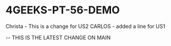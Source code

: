# 4GEEKS-PT-56-DEMO

Christa - This is a change for US2
CARLOS - added a line for US1

-- THIS IS THE LATEST CHANGE ON MAIN

